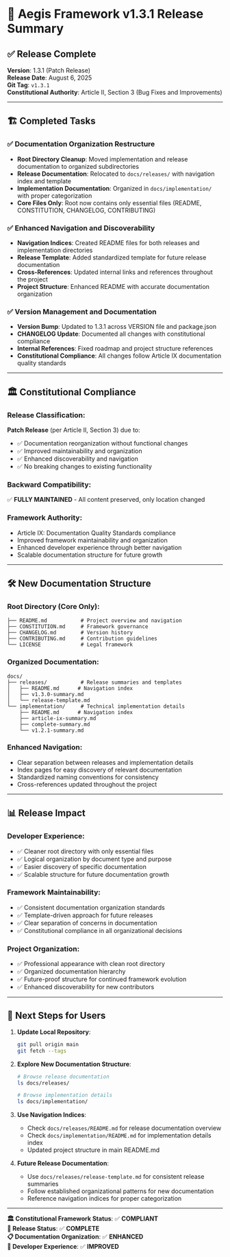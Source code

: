 <!--
@aegisFrameworkVersion: 1.3.1
@intent: Documentation reorganization release summary
-->

# 🚀 Aegis Framework v1.3.1 Release Summary

## ✅ **Release Complete**

**Version**: 1.3.1 (Patch Release)  
**Release Date**: August 6, 2025  
**Git Tag**: `v1.3.1`  
**Constitutional Authority**: Article II, Section 3 (Bug Fixes and Improvements)

---

## 🏗️ **Completed Tasks**

### ✅ Documentation Organization Restructure
- **Root Directory Cleanup**: Moved implementation and release documentation to organized subdirectories
- **Release Documentation**: Relocated to `docs/releases/` with navigation index and template
- **Implementation Documentation**: Organized in `docs/implementation/` with proper categorization
- **Core Files Only**: Root now contains only essential files (README, CONSTITUTION, CHANGELOG, CONTRIBUTING)

### ✅ Enhanced Navigation and Discoverability
- **Navigation Indices**: Created README files for both releases and implementation directories
- **Release Template**: Added standardized template for future release documentation
- **Cross-References**: Updated internal links and references throughout the project
- **Project Structure**: Enhanced README with accurate documentation organization

### ✅ Version Management and Documentation
- **Version Bump**: Updated to 1.3.1 across VERSION file and package.json
- **CHANGELOG Update**: Documented all changes with constitutional compliance
- **Internal References**: Fixed roadmap and project structure references
- **Constitutional Compliance**: All changes follow Article IX documentation quality standards

---

## 🏛️ **Constitutional Compliance**

### **Release Classification**: 
**Patch Release** (per Article II, Section 3) due to:
- ✅ Documentation reorganization without functional changes
- ✅ Improved maintainability and organization
- ✅ Enhanced discoverability and navigation
- ✅ No breaking changes to existing functionality

### **Backward Compatibility**: 
✅ **FULLY MAINTAINED** - All content preserved, only location changed

### **Framework Authority**:
- Article IX: Documentation Quality Standards compliance
- Improved framework maintainability and organization
- Enhanced developer experience through better navigation
- Scalable documentation structure for future growth

---

## 🛠️ **New Documentation Structure**

### **Root Directory (Core Only)**:
```
├── README.md           # Project overview and navigation
├── CONSTITUTION.md     # Framework governance
├── CHANGELOG.md        # Version history  
├── CONTRIBUTING.md     # Contribution guidelines
└── LICENSE             # Legal framework
```

### **Organized Documentation**:
```
docs/
├── releases/           # Release summaries and templates
│   ├── README.md      # Navigation index
│   ├── v1.3.0-summary.md
│   └── release-template.md
└── implementation/     # Technical implementation details
    ├── README.md      # Navigation index
    ├── article-ix-summary.md
    ├── complete-summary.md
    └── v1.2.1-summary.md
```

### **Enhanced Navigation**:
- Clear separation between releases and implementation details
- Index pages for easy discovery of relevant documentation
- Standardized naming conventions for consistency
- Cross-references updated throughout the project

---

## 📊 **Release Impact**

### **Developer Experience**:
- ✅ Cleaner root directory with only essential files
- ✅ Logical organization by document type and purpose
- ✅ Easier discovery of specific documentation
- ✅ Scalable structure for future documentation growth

### **Framework Maintainability**:
- ✅ Consistent documentation organization standards
- ✅ Template-driven approach for future releases
- ✅ Clear separation of concerns in documentation
- ✅ Constitutional compliance in all organizational decisions

### **Project Organization**:
- ✅ Professional appearance with clean root directory
- ✅ Organized documentation hierarchy
- ✅ Future-proof structure for continued framework evolution
- ✅ Enhanced discoverability for new contributors

---

## 🎯 **Next Steps for Users**

1. **Update Local Repository**:
   ```bash
   git pull origin main
   git fetch --tags
   ```

2. **Explore New Documentation Structure**:
   ```bash
   # Browse release documentation
   ls docs/releases/
   
   # Browse implementation details
   ls docs/implementation/
   ```

3. **Use Navigation Indices**:
   - Check `docs/releases/README.md` for release documentation overview
   - Check `docs/implementation/README.md` for implementation details index
   - Updated project structure in main README.md

4. **Future Release Documentation**:
   - Use `docs/releases/release-template.md` for consistent release summaries
   - Follow established organizational patterns for new documentation
   - Reference navigation indices for proper categorization

---

**🏛️ Constitutional Framework Status**: ✅ **COMPLIANT**  
**🚀 Release Status**: ✅ **COMPLETE**  
**📋 Documentation Organization**: ✅ **ENHANCED**  
**🔧 Developer Experience**: ✅ **IMPROVED**
